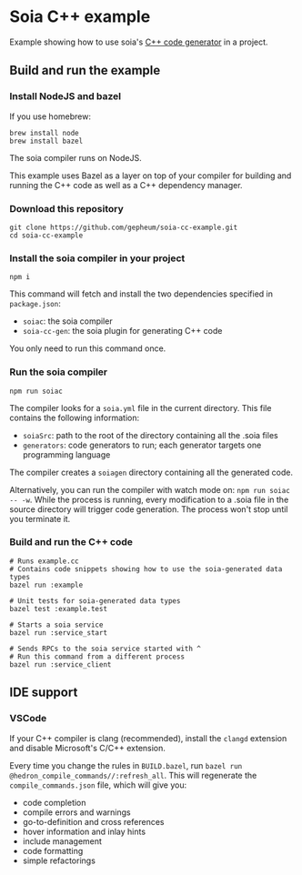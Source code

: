 # Soia C++ example

Example showing how to use soia's [C++ code generator](https://github.com/gepheum/soia-cc-gen) in a project.

## Build and run the example

### Install NodeJS and bazel

If you use homebrew:

```shell
brew install node
brew install bazel
```

The soia compiler runs on NodeJS.

This example uses Bazel as a layer on top of your compiler for building and running the C++ code as well as a C++ dependency manager.

### Download this repository

```shell
git clone https://github.com/gepheum/soia-cc-example.git
cd soia-cc-example
```

### Install the soia compiler in your project

`npm i`

This command will fetch and install the two dependencies specified in `package.json`:

*   `soiac`: the soia compiler
*   `soia-cc-gen`: the soia plugin for generating C++ code

You only need to run this command once.

### Run the soia compiler

`npm run soiac`

The compiler looks for a `soia.yml` file in the current directory.
This file contains the following information:

*    `soiaSrc`: path to the root of the directory containing all the .soia files
*    `generators`: code generators to run; each generator targets one programming language

The compiler creates a `soiagen` directory containing all the generated code.

Alternatively, you can run the compiler with watch mode on: `npm run soiac -- -w`.
While the process is running, every modification to a .soia file in the source
directory will trigger code generation. 
The process won't stop until you terminate it.

### Build and run the C++ code

```shell
# Runs example.cc
# Contains code snippets showing how to use the soia-generated data types
bazel run :example

# Unit tests for soia-generated data types
bazel test :example.test

# Starts a soia service
bazel run :service_start

# Sends RPCs to the soia service started with ^
# Run this command from a different process
bazel run :service_client
```

## IDE support

### VSCode

If your C++ compiler is clang (recommended), install the `clangd` extension and disable Microsoft's C/C++ extension.

Every time you change the rules in `BUILD.bazel`, run `bazel run @hedron_compile_commands//:refresh_all`.
This will regenerate the `compile_commands.json` file, which will give you:

*   code completion
*   compile errors and warnings
*   go-to-definition and cross references
*   hover information and inlay hints
*   include management
*   code formatting
*   simple refactorings
